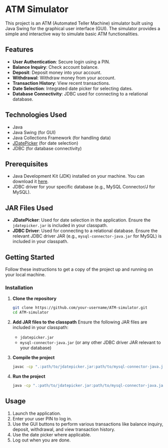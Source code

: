 # ATM Simulator

This project is an ATM (Automated Teller Machine) simulator built using Java Swing for the graphical user interface (GUI). The simulator provides a simple and interactive way to simulate basic ATM functionalities.

## Features

- **User Authentication**: Secure login using a PIN.
- **Balance Inquiry**: Check account balance.
- **Deposit**: Deposit money into your account.
- **Withdrawal**: Withdraw money from your account.
- **Transaction History**: View recent transactions.
- **Date Selection**: Integrated date picker for selecting dates.
- **Database Connectivity**: JDBC used for connecting to a relational database.

## Technologies Used

- Java
- Java Swing (for GUI)
- Java Collections Framework (for handling data)
- [JDatePicker](https://toedter.com/jdatepicker/) (for date selection)
- JDBC (for database connectivity)

## Prerequisites

- Java Development Kit (JDK) installed on your machine. You can download it [here](https://www.oracle.com/java/technologies/javase-downloads.html).
- JDBC driver for your specific database (e.g., MySQL Connector/J for MySQL).

## JAR Files Used

- **JDatePicker**: Used for date selection in the application. Ensure the `jdatepicker.jar` is included in your classpath.
- **JDBC Driver**: Used for connecting to a relational database. Ensure the relevant JDBC driver JAR (e.g., `mysql-connector-java.jar` for MySQL) is included in your classpath.

## Getting Started

Follow these instructions to get a copy of the project up and running on your local machine.

### Installation

1. **Clone the repository**
    ```bash
    git clone https://github.com/your-username/ATM-simulator.git
    cd ATM-simulator
    ```

2. **Add JAR files to the classpath**
    Ensure the following JAR files are included in your classpath:
    - `jdatepicker.jar`
    - `mysql-connector-java.jar` (or any other JDBC driver JAR relevant to your database)

3. **Compile the project**
    ```bash
    javac -cp ".:path/to/jdatepicker.jar:path/to/mysql-connector-java.jar" src/com/yourpackage/*.java
    ```

4. **Run the project**
    ```bash
    java -cp ".:path/to/jdatepicker.jar:path/to/mysql-connector-java.jar" src/com/yourpackage/ATMSimulator
    ```

## Usage

1. Launch the application.
2. Enter your user PIN to log in.
3. Use the GUI buttons to perform various transactions like balance inquiry, deposit, withdrawal, and view transaction history.
4. Use the date picker where applicable.
5. Log out when you are done.


